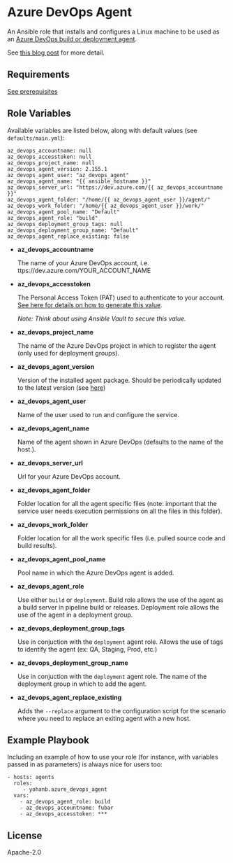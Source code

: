 # Azure DevOps Agent

An Ansible role that installs and configures a Linux machine to be used as an [Azure DevOps build or deployment agent](https://docs.microsoft.com/en-us/azure/devops/pipelines/agents/v2-linux?view=vsts).

See [this blog post](https://medium.com/gsoft-tech/easily-configuring-an-azure-devops-agent-with-ansible-fb9cb0f98b73) for more detail.

## Requirements

[See prerequisites](https://github.com/Microsoft/azure-pipelines-agent/blob/master/docs/start/envlinux.md)

## Role Variables

Available variables are listed below, along with default values (see `defaults/main.yml`):

    az_devops_accountname: null
    az_devops_accesstoken: null
    az_devops_project_name: null
    az_devops_agent_version: 2.155.1
    az_devops_agent_user: "az_devops_agent"
    az_devops_agent_name: "{{ ansible_hostname }}"
    az_devops_server_url: "https://dev.azure.com/{{ az_devops_accountname }}"
    az_devops_agent_folder: "/home/{{ az_devops_agent_user }}/agent/"
    az_devops_work_folder: "/home/{{ az_devops_agent_user }}/work/"
    az_devops_agent_pool_name: "Default"
    az_devops_agent_role: "build"
    az_devops_deployment_group_tags: null
    az_devops_deployment_group_name: "Default"
    az_devops_agent_replace_existing: false

- **az_devops_accountname**

  The name of your Azure DevOps account, i.e. ttps://dev.azure.com/YOUR_ACCOUNT_NAME

- **az_devops_accesstoken**

  The Personal Access Token (PAT) used to authenticate to your account. [See here for details on how to generate this value](https://docs.microsoft.com/en-us/azure/devops/pipelines/agents/v2-linux?view=vsts#authenticate-with-a-personal-access-token-pat).

  _Note: Think about using Ansible Vault to secure this value._

- **az_devops_project_name**

  The name of the Azure DevOps project in which to register the agent (only used for deployment groups).

- **az_devops_agent_version**

  Version of the installed agent package. Should be periodically updated to the latest version (see [here](https://docs.microsoft.com/en-us/azure/devops/pipelines/agents/v2-linux?view=vsts#download-and-configure-the-agent))

- **az_devops_agent_user**

  Name of the user used to run and configure the service.

- **az_devops_agent_name**

  Name of the agent shown in Azure DevOps (defaults to the name of the host.).

- **az_devops_server_url**

  Url for your Azure DevOps account.

- **az_devops_agent_folder**

  Folder location for all the agent specific files (note: important that the service user needs execution permissions on all the files in this folder).

- **az_devops_work_folder**

  Folder location for all the work specific files (i.e. pulled source code and build results).

- **az_devops_agent_pool_name**

  Pool name in which the Azure DevOps agent is added.

- **az_devops_agent_role**

  Use either `build` or `deployment`. Build role allows the use of the agent as a build server in pipeline build or releases. Deployment role allows the use of the agent in a deployment group.

- **az_devops_deployment_group_tags**

  Use in conjuction with the `deployment` agent role. Allows the use of tags to identify the agent (ex: QA, Staging, Prod, etc.)

- **az_devops_deployment_group_name**

  Use in conjuction with the `deployment` agent role. The name of the deployment group in which to add the agent.

- **az_devops_agent_replace_existing**

  Adds the `--replace` argument to the configuration script for the scenario where you need to replace an exiting agent with a new host.

## Example Playbook

Including an example of how to use your role (for instance, with variables passed in as parameters) is always nice for users too:

    - hosts: agents
      roles:
         - yohanb.azure_devops_agent
      vars:
        - az_devops_agent_role: build
        - az_devops_accountname: fubar
        - az_devops_accesstoken: ***

## License

Apache-2.0
